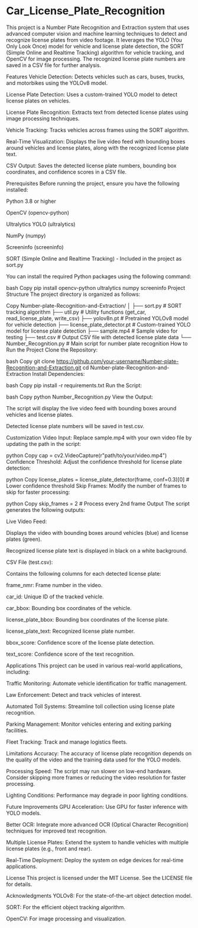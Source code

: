 # Car_License_Plate_Recognition
This project is a Number Plate Recognition and Extraction system that uses advanced computer vision and machine learning techniques to detect and recognize license plates from video footage. It leverages the YOLO (You Only Look Once) model for vehicle and license plate detection, the SORT (Simple Online and Realtime Tracking) algorithm for vehicle tracking, and OpenCV for image processing. The recognized license plate numbers are saved in a CSV file for further analysis.

Features
Vehicle Detection: Detects vehicles such as cars, buses, trucks, and motorbikes using the YOLOv8 model.

License Plate Detection: Uses a custom-trained YOLO model to detect license plates on vehicles.

License Plate Recognition: Extracts text from detected license plates using image processing techniques.

Vehicle Tracking: Tracks vehicles across frames using the SORT algorithm.

Real-Time Visualization: Displays the live video feed with bounding boxes around vehicles and license plates, along with the recognized license plate text.

CSV Output: Saves the detected license plate numbers, bounding box coordinates, and confidence scores in a CSV file.

Prerequisites
Before running the project, ensure you have the following installed:

Python 3.8 or higher

OpenCV (opencv-python)

Ultralytics YOLO (ultralytics)

NumPy (numpy)

Screeninfo (screeninfo)

SORT (Simple Online and Realtime Tracking) - Included in the project as sort.py

You can install the required Python packages using the following command:

bash
Copy
pip install opencv-python ultralytics numpy screeninfo
Project Structure
The project directory is organized as follows:

Copy
Number-plate-Recognition-and-Extraction/
│
├── sort.py                  # SORT tracking algorithm
├── util.py                  # Utility functions (get_car, read_license_plate, write_csv)
├── yolov8n.pt               # Pretrained YOLOv8 model for vehicle detection
├── license_plate_detector.pt # Custom-trained YOLO model for license plate detection
├── sample.mp4               # Sample video for testing
├── test.csv                 # Output CSV file with detected license plate data
└── Number_Recognition.py    # Main script for number plate recognition
How to Run the Project
Clone the Repository:

bash
Copy
git clone https://github.com/your-username/Number-plate-Recognition-and-Extraction.git
cd Number-plate-Recognition-and-Extraction
Install Dependencies:

bash
Copy
pip install -r requirements.txt
Run the Script:

bash
Copy
python Number_Recognition.py
View the Output:

The script will display the live video feed with bounding boxes around vehicles and license plates.

Detected license plate numbers will be saved in test.csv.

Customization
Video Input: Replace sample.mp4 with your own video file by updating the path in the script:

python
Copy
cap = cv2.VideoCapture(r"path/to/your/video.mp4")
Confidence Threshold: Adjust the confidence threshold for license plate detection:

python
Copy
license_plates = license_plate_detector(frame, conf=0.3)[0]  # Lower confidence threshold
Skip Frames: Modify the number of frames to skip for faster processing:

python
Copy
skip_frames = 2  # Process every 2nd frame
Output
The script generates the following outputs:

Live Video Feed:

Displays the video with bounding boxes around vehicles (blue) and license plates (green).

Recognized license plate text is displayed in black on a white background.

CSV File (test.csv):

Contains the following columns for each detected license plate:

frame_nmr: Frame number in the video.

car_id: Unique ID of the tracked vehicle.

car_bbox: Bounding box coordinates of the vehicle.

license_plate_bbox: Bounding box coordinates of the license plate.

license_plate_text: Recognized license plate number.

bbox_score: Confidence score of the license plate detection.

text_score: Confidence score of the text recognition.

Applications
This project can be used in various real-world applications, including:

Traffic Monitoring: Automate vehicle identification for traffic management.

Law Enforcement: Detect and track vehicles of interest.

Automated Toll Systems: Streamline toll collection using license plate recognition.

Parking Management: Monitor vehicles entering and exiting parking facilities.

Fleet Tracking: Track and manage logistics fleets.

Limitations
Accuracy: The accuracy of license plate recognition depends on the quality of the video and the training data used for the YOLO models.

Processing Speed: The script may run slower on low-end hardware. Consider skipping more frames or reducing the video resolution for faster processing.

Lighting Conditions: Performance may degrade in poor lighting conditions.

Future Improvements
GPU Acceleration: Use GPU for faster inference with YOLO models.

Better OCR: Integrate more advanced OCR (Optical Character Recognition) techniques for improved text recognition.

Multiple License Plates: Extend the system to handle vehicles with multiple license plates (e.g., front and rear).

Real-Time Deployment: Deploy the system on edge devices for real-time applications.

License
This project is licensed under the MIT License. See the LICENSE file for details.

Acknowledgments
YOLOv8: For the state-of-the-art object detection model.

SORT: For the efficient object tracking algorithm.

OpenCV: For image processing and visualization.



